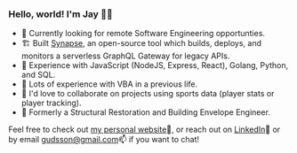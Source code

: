 <!--
**gudsson/gudsson** is a ✨ _special_ ✨ repository because its `README.md` (this file) appears on your GitHub profile.

Here are some ideas to get you started:

- 🔭 I’m currently working on Capstone at Launch School
- 🌱 I’m currently learning ...
- 👯 I’m looking to collaborate on ...
- 🤔 I’m looking for help with ...
- 💬 Ask me about ...
- 📫 How to reach me: ...
- 😄 Pronouns: he/him
- ⚡ Fun fact: ...
-->

### Hello, world! I'm Jay 👨‍💻

- 👀   Currently looking for remote Software Engineering opportunties.
- 🏗   Built [Synapse](https://synapse-gateway.github.io), an open-source tool which builds, deploys, and monitors a serverless GraphQL Gateway for legacy APIs.
- 💬   Experience with JavaScript (NodeJS, Express, React), Golang, Python, and SQL.
- 🤕   Lots of experience with VBA in a previous life.
- 🤝   I'd love to collaborate on projects using sports data (player stats or player tracking).
- 🚧   Formerly a Structural Restoration and Building Envelope Engineer.

Feel free to check out [my personal website](https://gudsson.ca)🔗, or reach out on [LinkedIn](https://www.linkedin.com/in/gudsson/)🤵 or by email [gudsson@gmail.com](mailto://gudsson@gmail.com)📫 if you want to chat!
